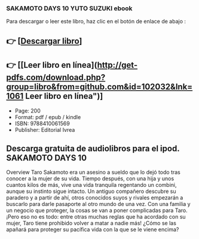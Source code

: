 ### SAKAMOTO DAYS 10 YUTO SUZUKI ebook

Para descargar o leer este libro, haz clic en el botón de enlace de abajo :

## 👉  [**[Descargar libro](http://get-pdfs.com/download.php?group=libro&from=github.com&id=102032&lnk=1061 "Descargar libro")**]

## 👉  [**[Leer libro en línea](http://get-pdfs.com/download.php?group=libro&from=github.com&id=102032&lnk=1061 Leer libro en línea")**]




* Page: 200
* Format: pdf / epub / kindle
* ISBN: 9788410061569
* Publisher: Editorial Ivrea

## Descarga gratuita de audiolibros para el ipod. SAKAMOTO DAYS 10

Overview
Taro Sakamoto era un asesino a sueldo que lo dejó todo tras conocer a la mujer de su vida. Tiempo después, con una hija y unos cuantos kilos de más, vive una vida tranquila regentando un combini, aunque su instinto sigue intacto. Un antiguo compañero descubre su paradero y a partir de ahí, otros conocidos suyos y rivales empezarán a buscarlo para darle pasaporte al otro mundo de una vez. Con una familia y un negocio que proteger, la cosas se van a poner complicadas para Taro. ¡Pero eso no es todo: entre otras muchas reglas que ha acordado con su mujer, Taro tiene prohibido volver a matar a nadie más! ¿Cómo se las apañará para proteger su pacífica vida con la que se le viene encima?



